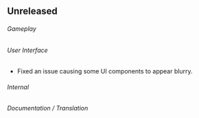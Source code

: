 ## Unreleased

###### Gameplay

###### User Interface
- Fixed an issue causing some UI components to appear blurry.

###### Internal

###### Documentation / Translation

